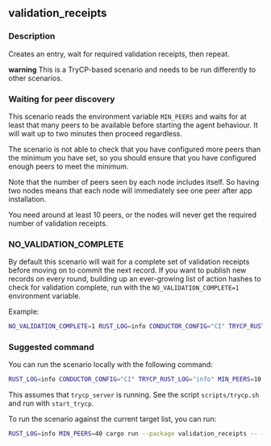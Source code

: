 ## validation_receipts

### Description

Creates an entry, wait for required validation receipts, then repeat.

**warning** This is a TryCP-based scenario and needs to be run differently to other scenarios.

### Waiting for peer discovery

This scenario reads the environment variable `MIN_PEERS` and waits for at least that many peers to be available before
starting the agent behaviour. It will wait up to two minutes then proceed regardless.

The scenario is not able to check that you have configured more peers than the minimum you have set, so you should
ensure that you have configured enough peers to meet the minimum.

Note that the number of peers seen by each node includes itself. So having two nodes means that each node will 
immediately see one peer after app installation.

You need around at least 10 peers, or the nodes will never get the required number of validation receipts.

### NO_VALIDATION_COMPLETE

By default this scenario will wait for a complete set of validation receipts before moving on to commit the next record. If you want to publish new records on every round, building up an ever-growing list of action hashes to check for validation complete, run with the `NO_VALIDATION_COMPLETE=1` environment variable.

Example:

```bash
NO_VALIDATION_COMPLETE=1 RUST_LOG=info CONDUCTOR_CONFIG="CI" TRYCP_RUST_LOG="info" MIN_PEERS=10 cargo run --package validation_receipts -- --targets targets-ci.yaml --instances-per-target 10 --duration 300
```

### Suggested command

You can run the scenario locally with the following command:

```bash
RUST_LOG=info CONDUCTOR_CONFIG="CI" TRYCP_RUST_LOG="info" MIN_PEERS=10 cargo run --package validation_receipts -- --targets targets-ci.yaml --instances-per-target 10 --duration 300
```

This assumes that `trycp_server` is running. See the script `scripts/trycp.sh` and run with `start_trycp`.

To run the scenario against the current target list, you can run:

```bash
RUST_LOG=info MIN_PEERS=40 cargo run --package validation_receipts -- --targets targets.yaml --duration 500
```
